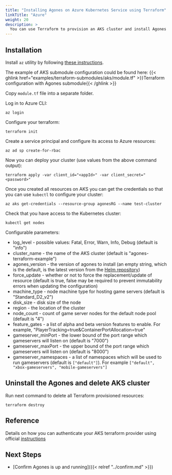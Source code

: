 ```yaml
---
title: "Installing Agones on Azure Kubernetes Service using Terraform"
linkTitle: "Azure"
weight: 20
description: >
  You can use Terraform to provision an AKS cluster and install Agones on it.
---
```


## Installation

Install `az` utility by following [these instructions](https://docs.microsoft.com/en-us/cli/azure/install-azure-cli?view=azure-cli-latest).

The example of AKS submodule configuration could be found here:
 {{< ghlink href="examples/terraform-submodules/aks/module.tf" >}}Terraform configuration with Agones submodule{{< /ghlink >}}

Copy `module.tf` file into a separate folder.

Log in to Azure CLI:
```
az login
```

Configure your terraform:
```
terraform init
```

Create a service principal and configure its access to Azure resources: 
```
az ad sp create-for-rbac
```

Now you can deploy your cluster (use values from the above command output):
```
terraform apply -var client_id="<appId>" -var client_secret="<password>"
```

Once you created all resources on AKS you can get the credentials so that you can use `kubectl` to configure your cluster:
```
az aks get-credentials --resource-group agonesRG --name test-cluster
```

Check that you have access to the Kubernetes cluster:
```
kubectl get nodes
```

Configurable parameters:

- log_level - possible values: Fatal, Error, Warn, Info, Debug (default is "info")
- cluster_name - the name of the AKS cluster (default is "agones-terraform-example")
- agones_version - the version of agones to install (an empty string, which is the default, is the latest version from the [Helm repository](https://agones.dev/chart/stable))
- force_update - whether or not to force the replacement/update of resource (default is true, false may be required to prevent immutability errors when updating the configuration)
- machine_type - node machine type for hosting game servers (default is "Standard_D2_v2")
- disk_size - disk size of the node
- region - the location of the cluster
- node_count - count of game server nodes for the default node pool (default is "4")
- feature_gates - a list of alpha and beta version features to enable. For example, "PlayerTracking=true&ContainerPortAllocation=true"
- gameserver_minPort - the lower bound of the port range which gameservers will listen on (default is "7000")
- gameserver_maxPort - the upper bound of the port range which gameservers will listen on (default is "8000")
- gameserver_namespaces - a list of namespaces which will be used to run gameservers (default is `["default"]`). For example `["default", "xbox-gameservers", "mobile-gameservers"]`

## Uninstall the Agones and delete AKS cluster

Run next command to delete all Terraform provisioned resources:
```
terraform destroy
```

## Reference
Details on how you can authenticate your AKS terraform provider using official [instructions](https://www.terraform.io/docs/providers/azurerm/auth/service_principal_client_secret.html)

## Next Steps

- [Confirm Agones is up and running]({{< relref "../confirm.md" >}})
